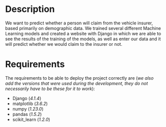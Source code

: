 # Description
We want to predict whether a person will claim from the vehicle insurer, based primarily on demographic data. We trained several different Machine Learning models and created a website with Django in which we are able to see the results of the training of the models, as well as enter our data and it will predict whether we would claim to the insurer or not.

# Requirements
The requirements to be able to deploy the project correctly are (_we also add the versions that were used during the development, they do not necessarily have to be these for it to work_):

- Django (_4.1.4_)
- matplotlib (_3.6.2_)
- numpy (_1.23.0_)
- pandas (_1.5.2_)
- scikit_learn (_1.2.0_)